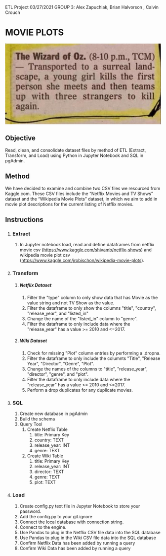 ETL Project
03/27/2021
GROUP 3: Alex Zapuchlak, Brian Halvorson , Calvin Crouch

# MOVIE PLOTS
![GitHub Logo](/images/wiz.jpg)

## Objective
Read, clean, and consolidate dataset files by method of ETL (Extract, Transform, and Load) using Python in Jupyter Notebook and SQL in pgAdmin. 

## Method
We have decided to examine and combine two CSV files we resourced from Kaggle.com. These CSV files include the “Netflix Movies and TV Shows” dataset and the “Wikipedia Movie Plots” dataset, in which we aim to add in movie plot descriptions for the current listing of Netflix movies.

## Instructions
1. ### Extract
    1. In Jupyter notebook load, read and define dataframes from netflix movie csv (https://www.kaggle.com/shivamb/netflix-shows) and wikipedia movie plot csv (https://www.kaggle.com/jrobischon/wikipedia-movie-plots).

1. ### Transform
    1. ##### Netflix Dataset
        1. Filter the "type" column to only show data that has Movie as the value string and not TV Show as the value.
        1. Filter the dataframe to only show the columns "title", "country", "release_year", and "listed_in"
        1. Change the name of the "listed_in" column to "genre".
        1. Filter the dataframe to only include data where the "release_year" has a value >= 2010 and <=2017.  
    1. ##### Wiki Dataset
        1. Check for missing "Plot" column entries by performing a .dropna.
        1. Filter the dataframe to only include the columnts "Title", "Release Year", "Director", "Genre", "Plot".
        1. Change the names of the columns to "title", "release_year", "director", "genre", and "plot".
        1. Filter the dataframe to only include data where the "release_year" has a value >= 2010 and <=2017.
        1. Perform a drop duplicates for any duplicate movies.

1. ### SQL
    1. Create new database in pgAdmin 
    1. Build the schema
    1. Query Tool
        1. Create Netflix Table
            1. title: Primary Key 
            1. country: TEXT
            1. release_year: INT
            1. genre: TEXT
        1. Create Wiki Table
            1. title: Primary Key
            1. release_year: INT
            1. director: TEXT
            1. genre: TEXT
            1. plot: TEXT
    
1. ### Load
    1. Create config.py text file in Jupyter Notebook to store your password.
    1. Add the config.py to your git.ignore
    1. Connect the local database with connection string.
    1. Connect to the engine.
    1. Use Pandas to plug in the Netflix CSV file data into the SQL database
    1. Use Pandas to plug in the Wiki CSV file data into the SQL database 
    1. Confirm Netflix Data has been added by running a query
    1. Confirm Wiki Data has been added by running a query
